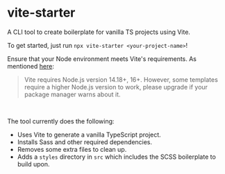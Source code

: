 # vite-starter

A CLI tool to create boilerplate for vanilla TS projects using Vite.

To get started, just run `npx vite-starter <your-project-name>`!

Ensure that your Node environment meets Vite's requirements. As mentioned [here](https://vitejs.dev/guide/#scaffolding-your-first-vite-project):

>Vite requires Node.js version 14.18+, 16+. However, some templates require a higher Node.js version to work, please upgrade if your package manager warns about it.

<br>

The tool currently does the following:

- Uses Vite to generate a vanilla TypeScript project.
- Installs Sass and other required dependencies.
- Removes some extra files to clean up.
- Adds a `styles` directory in `src` which includes the SCSS boilerplate to build upon.